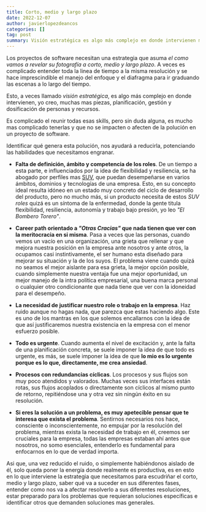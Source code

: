 ```yaml
---
title: Corto, medio y largo plazo
date: 2022-12-07
author: javierlopezdeancos
categories: []
tag: post
summary: Visión estratégica es algo más complejo en donde intervienen muchas mas piezas, planificación, gestión y dosificación de personas y recursos.
---
```


Los proyectos de software necesitan una estrategia que asuma _el como vamos a revelar su fotografía a corto, medio y largo plazo_. A veces es complicado entender toda la linea de tiempo a la misma resolución y se hace imprescindible el manejo del enfoque y el diafragma para ir graduando las escenas a lo largo del tiempo.

Esto, a veces llamado _visión estratégica_, es algo más complejo en donde intervienen, yo creo, muchas mas piezas, planificación, gestión y dosificación de personas y recursos.

Es complicado el reunir todas esas skills, pero sin duda alguna, es mucho mas complicado tenerlas y que no se impacten o afecten de la polución en un proyecto de software.

Identificar qué genera esta polución, nos ayudará a reducirla, potenciando las habilidades que necesitamos engranar.

- **Falta de definición, ámbito y competencia de los roles**. De un tiempo a esta parte, e influenciados por la idea de flexibilidad y resiliencia, se ha abogado por perfiles mas [SUV](https://en.wikipedia.org/wiki/Sport_utility_vehicle), que puedan desempeñarse en varios ámbitos, dominios y tecnologías de una empresa. Esto, en su concepto ideal resulta idóneo en un estado muy concreto del ciclo de desarrollo del producto, pero no mucho más, si un producto necesita de estos _SUV roles_ quizá es un síntoma de la enfermedad, donde la gente titula flexibilidad, resiliencia, autonomía y trabajo bajo presión, yo leo _"El Bombero Torero"_.

- **Career path orientado a _"Otras Cracias"_ que nada tienen que ver con la meritocracia en si misma**. Pasa a veces que las personas, cuando vemos un vacío en una organización, una grieta que rellenar y que mejora nuestra posición en la empresa ante nosotros y ante otros, la ocupamos casi instintivamente, el ser humano esta diseñado para mejorar su situación y la de los suyos. El problema viene cuando quizá no seamos el mejor aislante para esa grieta, la mejor opción posible, cuando simplemente nuestra ventaja fue una mejor oportunidad, un mejor manejo de la intra política empresarial, una buena marca personal o cualquier otro condicionante que nada tiene que ver con la idoneidad para el desempeño.

- **La necesidad de justificar nuestro role o trabajo en la empresa**. Haz ruido aunque no hagas nada, que parezca que estas haciendo algo. Este es uno de los mantras en los que solemos encallarnos con la idea de que así justificaremos nuestra existencia en la empresa con el menor esfuerzo posible.

- **Todo es urgente**. Cuando aumenta el nivel de excitación y, ante la falta de una planificación concreta, se suele imponer la idea de que todo es urgente, es más, se suele imponer la idea de que **lo mio es lo urgente porque es lo que, directamente, me crea ansiedad**.

- **Procesos con redundancias cíclicas**. Los procesos y sus flujos son muy poco atendidos y valorados. Muchas veces sus interfaces están rotas, sus flujos acoplados o directamente son cíclicos al mismo punto de retorno, repitiéndose una y otra vez sin ningún éxito en su resolución.

- **Si eres la solución a un problema, es muy apetecible pensar que te interesa que exista el problema**. Sentirnos necesarios nos hace, consciente o inconscientemente, no empujar por la resolución del problema, mientras exista la necesidad de trabajo en él, creemos ser cruciales para la empresa, todas las empresas estaban ahí antes que nosotros, no somo esenciales, entenderlo es fundamental para enfocarnos en lo que de verdad importa.

Asi que, una vez reducido el ruido, o simplemente habiéndonos aislado de él, solo queda poner la energía donde realmente es productiva, es en esto en lo que interviene la estrategia que necesitamos para escudriñar el corto, medio y largo plazo, saber qué va a suceder en sus diferentes fases, entender como nos va a afectar resolverlo a sus diferentes resoluciones, estar preparado para los problemas que requieran soluciones específicas e identificar otros que demanden soluciones mas generales.

